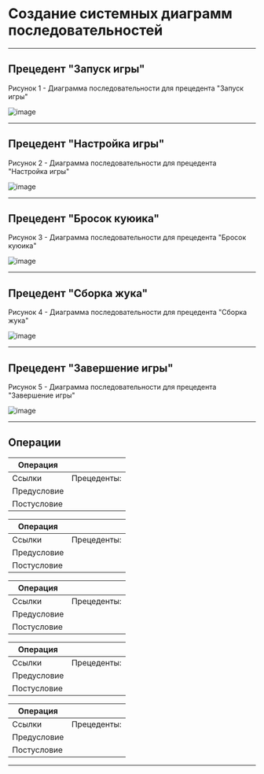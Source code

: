 # Создание системных диаграмм последовательностей

---
## Прецедент "Запуск игры"
Рисунок 1 - Диаграмма последовательности для прецедента "Запуск игры"

![image](https://github.com/BREUCHT27/rtippo/assets/119112204/dc7d22e2-44a3-44f1-8542-9320d5bfd42e)


---
## Прецедент "Настройка игры"
Рисунок 2 - Диаграмма последовательности для прецедента "Настройка игры"

![image](https://github.com/BREUCHT27/rtippo/assets/119112204/fe20f4e7-4187-47d1-abf8-bcc81af3ad16)


---
## Прецедент "Бросок куюика"
Рисунок 3 - Диаграмма последовательности для прецедента "Бросок куюика"

![image](https://github.com/BREUCHT27/rtippo/assets/119112204/4e192c10-2399-430c-a753-943aa0d1b96a)


---
## Прецедент "Сборка жука"
Рисунок 4 - Диаграмма последовательности для прецедента "Сборка жука"

![image](https://github.com/BREUCHT27/rtippo/assets/119112204/f466eac3-7b60-4c1b-844c-a4d74ab74e61)



---
## Прецедент "Завершение игры"
Рисунок 5 - Диаграмма последовательности для прецедента "Завершение игры"

![image](https://github.com/BREUCHT27/rtippo/assets/119112204/0732f33e-3f5d-4040-80f2-f11b92ffee60)

---
## Операции

| Операция |  |
|---|---|
| Ссылки | Прецеденты:  |
| Предусловие |  |
| Постусловие |  |

| Операция |  |
|---|---|
| Ссылки | Прецеденты:  |
| Предусловие |  |
| Постусловие |  |

| Операция |  |
|---|---|
| Ссылки | Прецеденты:  |
| Предусловие |  |
| Постусловие |  |

| Операция |  |
|---|---|
| Ссылки | Прецеденты:  |
| Предусловие |  |
| Постусловие |  |

| Операция |  |
|---|---|
| Ссылки | Прецеденты:  |
| Предусловие |  |
| Постусловие |  |

---
